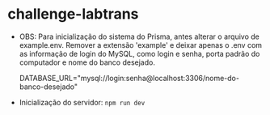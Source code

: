 # challenge-labtrans

- OBS: Para inicialização do sistema do Prisma, antes alterar o arquivo de example.env. Remover a extensão 'example' e deixar apenas o .env com as informação de login do MySQL, como login e senha, porta padrão do computador e nome do banco desejado.

  DATABASE_URL="mysql://login:senha@localhost:3306/nome-do-banco-desejado"

- Inicialização do servidor: `npm run dev`
